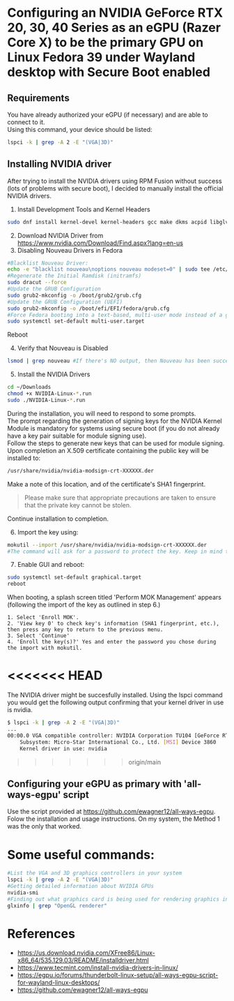 # Configuring an NVIDIA GeForce RTX 20, 30, 40 Series as an eGPU (Razer Core X) to be the primary GPU on Linux Fedora 39 under Wayland desktop with Secure Boot enabled

## Requirements

You have already authorized your eGPU (if necessary) and are able to connect to it.  
Using this command, your device should be listed:

```bash
lspci -k | grep -A 2 -E "(VGA|3D)"
```

## Installing NVIDIA driver

After trying to install the NVIDIA drivers using RPM Fusion without success (lots of problems with secure boot), I decided to manually install the official NVIDIA drivers.

1. Install Development Tools and Kernel Headers

```bash
sudo dnf install kernel-devel kernel-headers gcc make dkms acpid libglvnd-glx libglvnd-opengl libglvnd-devel pkgconfig
```
2. Download NVIDIA Driver from https://www.nvidia.com/Download/Find.aspx?lang=en-us
3. Disabling Nouveau Drivers in Fedora

```bash
#Blacklist Nouveau Driver:
echo -e "blacklist nouveau\noptions nouveau modeset=0" | sudo tee /etc/modprobe.d/blacklist-nouveau.conf
#Regenerate the Initial Ramdisk (initramfs)
sudo dracut --force
#Update the GRUB Configuration
sudo grub2-mkconfig -o /boot/grub2/grub.cfg
#Update the GRUB Configuration (UEFI)
sudo grub2-mkconfig -o /boot/efi/EFI/fedora/grub.cfg
#Force Fedora booting into a text-based, multi-user mode instead of a graphical user interface (GUI)
sudo systemctl set-default multi-user.target
```
Reboot
    
4. Verify that Nouveau is Disabled

```bash
lsmod | grep nouveau #If there's NO output, then Nouveau has been successfully disabled
```

5. Install the NVIDIA Drivers

```bash
cd ~/Downloads
chmod +x NVIDIA-Linux-*.run
sudo ./NVIDIA-Linux-*.run
```

During the installation, you will need to respond to some prompts.  
The prompt regarding the generation of signing keys for the NVIDIA Kernel Module is mandatory for systems using secure boot (if you do not already have a key pair suitable for module signing use).  
Follow the steps to generate new keys that can be used for module signing. Upon completion an X.509 certificate containing the public key will be installed to:  

```bash
/usr/share/nvidia/nvidia-modsign-crt-XXXXXX.der
```
Make a note of this location, and of the certificate's SHA1 fingerprint.

> Please make sure that appropriate precautions are taken to ensure that the private key cannot be stolen.

Continue installation to completion.

6. Import the key using:

```bash
mokutil --import /usr/share/nvidia/nvidia-modsign-crt-XXXXXX.der
#The command will ask for a password to protect the key. Keep in mind that the QWERTY layout will be used.
```

7. Enable GUI and reboot:

```bash
sudo systemctl set-default graphical.target
reboot
```

When booting, a splash screen titled 'Perform MOK Management' appears (following the import of the key as outlined in step 6.)

    1. Select 'Enroll MOK'.
    2. 'View key 0' to check key's information (SHA1 fingerprint, etc.), then press any key to return to the previous menu.
    3. Select 'Continue'
    4. 'Enroll the key(s)?' Yes and enter the password you chose during the import with mokutil.
<<<<<<< HEAD
=======

The NVIDIA driver might be succesfully installed. Using the lspci command you would get the following output confirming that your kernel driver in use is nvidia.

```bash
$ lspci -k | grep -A 2 -E "(VGA|3D)"
...
00:00.0 VGA compatible controller: NVIDIA Corporation TU104 [GeForce RTX 2070 SUPER] (rev a1)
	Subsystem: Micro-Star International Co., Ltd. [MSI] Device 3860
	Kernel driver in use: nvidia
```
>>>>>>> origin/main

## Configuring your eGPU as primary with 'all-ways-egpu' script

Use the script provided at https://github.com/ewagner12/all-ways-egpu. Folow the installation and usage instructions. On my system, the Method 1 was the only that worked.

# Some useful commands:

```bash
#List the VGA and 3D graphics controllers in your system
lspci -k | grep -A 2 -E "(VGA|3D)"
#Getting detailed information about NVIDIA GPUs
nvidia-smi
#Finding out what graphics card is being used for rendering graphics in your system,
glxinfo | grep "OpenGL renderer"
```

# References

- https://us.download.nvidia.com/XFree86/Linux-x86_64/535.129.03/README/installdriver.html
- https://www.tecmint.com/install-nvidia-drivers-in-linux/
- https://egpu.io/forums/thunderbolt-linux-setup/all-ways-egpu-script-for-wayland-linux-desktops/
- https://github.com/ewagner12/all-ways-egpu
